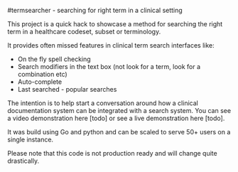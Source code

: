 #termsearcher - searching for right term in a clinical setting

This project is a quick hack to showcase a method for searching the right term in a healthcare codeset, subset or terminology. 

It provides often missed features in clinical term search interfaces like:
* On the fly spell checking
* Search modifiers in the text box (not look for a term, look for a combination etc)
* Auto-complete 
* Last searched - popular searches

The intention is to help start a conversation around how a clinical documentation system can be integrated with a search system.
You can see a video demonstration here [todo] or see a live demonstration here [todo].

It was build using Go and python and can be scaled to serve 50+ users on a single instance.

Please note that this code is not production ready and will change quite drastically.
